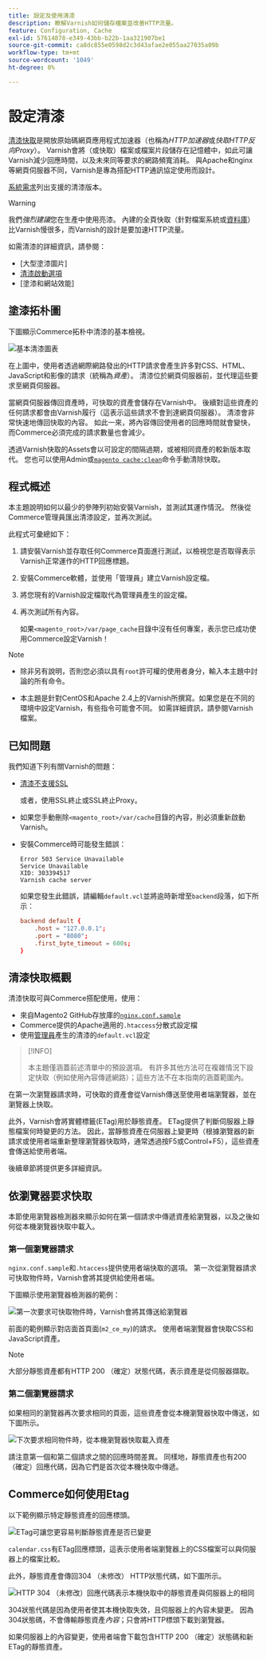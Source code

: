 ```yaml
---
title: 設定及使用清漆
description: 瞭解Varnish如何儲存檔案並改善HTTP流量。
feature: Configuration, Cache
exl-id: 57614878-e349-43bb-b22b-1aa321907be1
source-git-commit: ca8dc855e0598d2c3d43afae2e055aa27035a09b
workflow-type: tm+mt
source-wordcount: '1049'
ht-degree: 0%

---
```


# 設定清漆

[清漆快取]是開放原始碼網頁應用程式加速器（也稱為&#x200B;_HTTP加速器_&#x200B;或&#x200B;_快取HTTP反向Proxy_）。 Varnish會將（或快取）檔案或檔案片段儲存在記憶體中，如此可讓Varnish減少回應時間，以及未來同等要求的網路頻寬消耗。 與Apache和nginx等網頁伺服器不同，Varnish是專為搭配HTTP通訊協定使用而設計。

[系統需求](../../installation/system-requirements.md)列出支援的清漆版本。

>[!WARNING]
>
>我們&#x200B;_強烈建議_&#x200B;您在生產中使用亮漆。 內建的全頁快取（針對檔案系統或[資料庫](https://developer.adobe.com/commerce/php/development/cache/partial/database-caching/)）比Varnish慢很多，而Varnish的設計是要加速HTTP流量。

如需清漆的詳細資訊，請參閱：

- [大型塗漆圖片]
- [清漆啟動選項]
- [塗漆和網站效能]

## 塗漆拓朴圖

下圖顯示Commerce拓朴中清漆的基本檢視。

![基本清漆圖表](../../assets/configuration/varnish-basic.png)

在上圖中，使用者透過網際網路發出的HTTP請求會產生許多對CSS、HTML、JavaScript和影像的請求（統稱為&#x200B;_資產_）。 清漆位於網頁伺服器前，並代理這些要求至網頁伺服器。

當網頁伺服器傳回資產時，可快取的資產會儲存在Varnish中。 後續對這些資產的任何請求都會由Varnish履行（這表示這些請求不會到達網頁伺服器）。 清漆會非常快速地傳回快取的內容。 如此一來，將內容傳回使用者的回應時間就會變快，而Commerce必須完成的請求數量也會減少。

透過Varnish快取的Assets會以可設定的間隔過期，或被相同資產的較新版本取代。 您也可以使用Admin或[`magento cache:clean`](../cli/manage-cache.md#clean-and-flush-cache-types)命令手動清除快取。

## 程式概述

本主題說明如何以最少的參陣列初始安裝Varnish，並測試其運作情況。 然後從Commerce管理員匯出清漆設定，並再次測試。

此程式可彙總如下：

1. 請安裝Varnish並存取任何Commerce頁面進行測試，以檢視您是否取得表示Varnish正常運作的HTTP回應標題。
1. 安裝Commerce軟體，並使用「管理員」建立Varnish設定檔。
1. 將您現有的Varnish設定檔取代為管理員產生的設定檔。
1. 再次測試所有內容。

   如果`<magento_root>/var/page_cache`目錄中沒有任何專案，表示您已成功使用Commerce設定Varnish！

>[!NOTE]
>
>- 除非另有說明，否則您必須以具有`root`許可權的使用者身分，輸入本主題中討論的所有命令。
>
>- 本主題是針對CentOS和Apache 2.4上的Varnish所撰寫。如果您是在不同的環境中設定Varnish，有些指令可能會不同。 如需詳細資訊，請參閱Varnish檔案。

## 已知問題

我們知道下列有關Varnish的問題：

- [清漆不支援SSL]

  或者，使用SSL終止或SSL終止Proxy。

- 如果您手動刪除`<magento_root>/var/cache`目錄的內容，則必須重新啟動Varnish。

- 安裝Commerce時可能發生錯誤：

  ```
  Error 503 Service Unavailable
  Service Unavailable
  XID: 303394517
  Varnish cache server
  ```

  如果您發生此錯誤，請編輯`default.vcl`並將逾時新增至`backend`段落，如下所示：

  ```conf
  backend default {
      .host = "127.0.0.1";
      .port = "8080";
      .first_byte_timeout = 600s;
  }
  ```

## 清漆快取概觀

清漆快取可與Commerce搭配使用，使用：

- 來自Magento2 GitHub存放庫的[`nginx.conf.sample`](https://github.com/magento/magento2/blob/2.4/nginx.conf.sample)
- Commerce提供的Apache適用的`.htaccess`分散式設定檔
- 使用[管理員](../cache/configure-varnish-commerce.md)產生的清漆的`default.vcl`設定

>[!INFO]
>
>本主題僅涵蓋前述清單中的預設選項。 有許多其他方法可在複雜情況下設定快取（例如使用內容傳遞網路）；這些方法不在本指南的涵蓋範圍內。

在第一次瀏覽器請求時，可快取的資產會從Varnish傳送至使用者端瀏覽器，並在瀏覽器上快取。

此外，Varnish會將實體標籤(ETag)用於靜態資產。 ETag提供了判斷伺服器上靜態檔案何時變更的方法。 因此，當靜態資產在伺服器上變更時（根據瀏覽器的新請求或使用者端重新整理瀏覽器快取時，通常透過按F5或Control+F5），這些資產會傳送給使用者端。

後續章節將提供更多詳細資訊。

## 依瀏覽器要求快取

本節使用瀏覽器檢測器來顯示如何在第一個請求中傳遞資產給瀏覽器，以及之後如何從本機瀏覽器快取中載入。

### 第一個瀏覽器請求

`nginx.conf.sample`和`.htaccess`提供使用者端快取的選項。 第一次從瀏覽器請求可快取物件時，Varnish會將其提供給使用者端。

下圖顯示使用瀏覽器檢測器的範例：

![第一次要求可快取物件時，Varnish會將其傳送給瀏覽器](../../assets/configuration/varnish-apache-first-visit.png)

前面的範例顯示對店面首頁面(`m2_ce_my`)的請求。 使用者端瀏覽器會快取CSS和JavaScript資產。

>[!NOTE]
>
>大部分靜態資產都有HTTP 200 （確定）狀態代碼，表示資產是從伺服器擷取。

### 第二個瀏覽器請求

如果相同的瀏覽器再次要求相同的頁面，這些資產會從本機瀏覽器快取中傳送，如下圖所示。

![下次要求相同物件時，從本機瀏覽器快取載入資產](../../assets/configuration/varnish-apache-second-visit.png)

請注意第一個和第二個請求之間的回應時間差異。 同樣地，靜態資產也有200 （確定）回應代碼，因為它們是首次從本機快取中傳遞。

## Commerce如何使用Etag

以下範例顯示特定靜態資產的回應標頭。

![ETag可讓您更容易判斷靜態資產是否已變更](../../assets/configuration/varnish-etag.png)

`calendar.css`有ETag回應標頭，這表示使用者端瀏覽器上的CSS檔案可以與伺服器上的檔案比較。

此外，靜態資產會傳回304 （未修改） HTTP狀態代碼，如下圖所示。

![HTTP 304 （未修改）回應代碼表示本機快取中的靜態資產與伺服器上的相同](../../assets/configuration/varnish-304.png)

304狀態代碼是因為使用者使其本機快取失效，且伺服器上的內容未變更。 因為304狀態碼，不會傳輸靜態資產&#x200B;_內容_；只會將HTTP標頭下載到瀏覽器。

如果伺服器上的內容變更，使用者端會下載包含HTTP 200 （確定）狀態碼和新ETag的靜態資產。

<!-- Link Definitions -->

[大亮油漆圖片]: https://www.varnish-cache.org/docs/trunk/users-guide/intro.html
[清漆快取]: https://varnish-cache.org
[清漆啟動選項]: https://www.varnish-cache.org/docs/trunk/reference/varnishd.html#ref-varnishd-options
[塗漆與網站效能]: https://www.varnish-cache.org/docs/trunk/users-guide/performance.html#users-performance
[清漆不支援SSL]: https://www.varnish-cache.org/docs/3.0/phk/ssl.html
